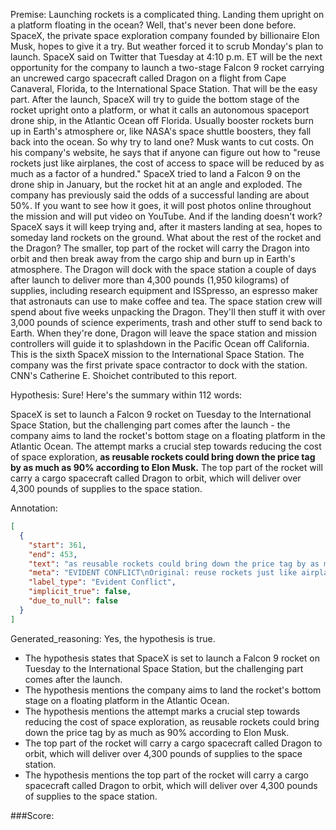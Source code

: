 
Premise:
Launching rockets is a complicated thing. Landing them upright on a platform floating in the ocean? Well, that's never been done before. SpaceX, the private space exploration company founded by billionaire Elon Musk, hopes to give it a try. But weather forced it to scrub Monday's plan to launch. SpaceX said on Twitter that Tuesday at 4:10 p.m. ET will be the next opportunity for the company to launch a two-stage Falcon 9 rocket carrying an uncrewed cargo spacecraft called Dragon on a flight from Cape Canaveral, Florida, to the International Space Station. That will be the easy part. After the launch, SpaceX will try to guide the bottom stage of the rocket upright onto a platform, or what it calls an autonomous spaceport drone ship, in the Atlantic Ocean off Florida. Usually booster rockets burn up in Earth's atmosphere or, like NASA's space shuttle boosters, they fall back into the ocean. So why try to land one? Musk wants to cut costs. On his company's website, he says that if anyone can figure out how to "reuse rockets just like airplanes, the cost of access to space will be reduced by as much as a factor of a hundred." SpaceX tried to land a Falcon 9 on the drone ship in January, but the rocket hit at an angle and exploded. The company has previously said the odds of a successful landing are about 50%. If you want to see how it goes, it will post photos online throughout the mission and will put video on YouTube. And if the landing doesn't work? SpaceX says it will keep trying and, after it masters landing at sea, hopes to someday land rockets on the ground. What about the rest of the rocket and the Dragon? The smaller, top part of the rocket will carry the Dragon into orbit and then break away from the cargo ship and burn up in Earth's atmosphere. The Dragon will dock with the space station a couple of days after launch to deliver more than 4,300 pounds (1,950 kilograms) of supplies, including research equipment and ISSpresso, an espresso maker that astronauts can use to make coffee and tea. The space station crew will spend about five weeks unpacking the Dragon. They'll then stuff it with over 3,000 pounds of science experiments, trash and other stuff to send back to Earth. When they're done, Dragon will leave the space station and mission controllers will guide it to splashdown in the Pacific Ocean off California. This is the sixth SpaceX mission to the International Space Station. The company was the first private space contractor to dock with the station. CNN's Catherine E. Shoichet contributed to this report.


Hypothesis:
Sure! Here's the summary within 112 words:

SpaceX is set to launch a Falcon 9 rocket on Tuesday to the International Space Station, but the challenging part comes after the launch - the company aims to land the rocket's bottom stage on a floating platform in the Atlantic Ocean. The attempt marks a crucial step towards reducing the cost of space exploration, **as reusable rockets could bring down the price tag by as much as 90% according to Elon Musk.** The top part of the rocket will carry a cargo spacecraft called Dragon to orbit, which will deliver over 4,300 pounds of supplies to the space station.

Annotation:
```json
[
  {
    "start": 361,
    "end": 453,
    "text": "as reusable rockets could bring down the price tag by as much as 90% according to Elon Musk.",
    "meta": "EVIDENT CONFLICT\nOriginal: reuse rockets just like airplanes, the cost of access to space will be reduced by as much as a factor of a hundred.\nGenerated: as reusable rockets could bring down the price tag by as much as 90% according to Elon Musk.",
    "label_type": "Evident Conflict",
    "implicit_true": false,
    "due_to_null": false
  }
]
```

Generated_reasoning:
Yes, the hypothesis is true. 
- The hypothesis states that SpaceX is set to launch a Falcon 9 rocket on Tuesday to the International Space Station, but the challenging part comes after the launch. 
- The hypothesis mentions the company aims to land the rocket's bottom stage on a floating platform in the Atlantic Ocean. 
- The hypothesis mentions the attempt marks a crucial step towards reducing the cost of space exploration, as reusable rockets could bring down the price tag by as much as 90% according to Elon Musk. 
- The top part of the rocket will carry a cargo spacecraft called Dragon to orbit, which will deliver over 4,300 pounds of supplies to the space station. 
- The hypothesis mentions the top part of the rocket will carry a cargo spacecraft called Dragon to orbit, which will deliver over 4,300 pounds of supplies to the space station.

###Score:
